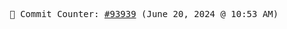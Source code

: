 <p align="center">
    <samp>
        📮 Commit Counter: <a href="https://github.com/Javascript-void0/Javascript-void0/commits/main">#93939</a> (June 20, 2024 @ 10:53 AM)
    </samp>
</p>